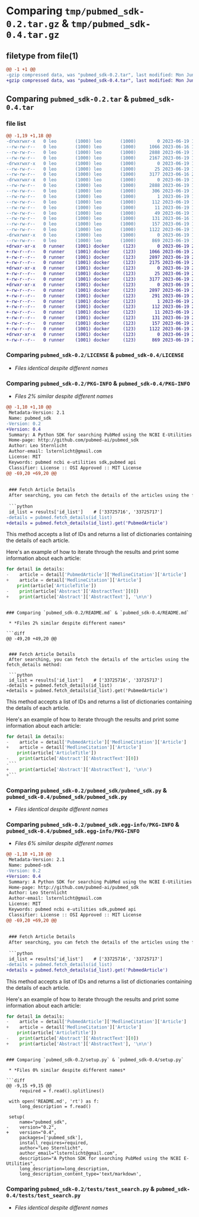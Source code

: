 # Comparing `tmp/pubmed_sdk-0.2.tar.gz` & `tmp/pubmed_sdk-0.4.tar.gz`

## filetype from file(1)

```diff
@@ -1 +1 @@
-gzip compressed data, was "pubmed_sdk-0.2.tar", last modified: Mon Jun 19 19:53:28 2023, max compression
+gzip compressed data, was "pubmed_sdk-0.4.tar", last modified: Mon Jun 19 20:14:30 2023, max compression
```

## Comparing `pubmed_sdk-0.2.tar` & `pubmed_sdk-0.4.tar`

### file list

```diff
@@ -1,19 +1,18 @@
-drwxrwxr-x   0 leo       (1000) leo       (1000)        0 2023-06-19 19:53:28.320922 pubmed_sdk-0.2/
--rw-rw-r--   0 leo       (1000) leo       (1000)     1066 2023-06-16 19:42:39.000000 pubmed_sdk-0.2/LICENSE
--rw-rw-r--   0 leo       (1000) leo       (1000)     2888 2023-06-19 19:53:28.320922 pubmed_sdk-0.2/PKG-INFO
--rw-rw-r--   0 leo       (1000) leo       (1000)     2167 2023-06-19 19:49:37.000000 pubmed_sdk-0.2/README.md
-drwxrwxr-x   0 leo       (1000) leo       (1000)        0 2023-06-19 19:53:28.320922 pubmed_sdk-0.2/pubmed_sdk/
--rw-rw-r--   0 leo       (1000) leo       (1000)       25 2023-06-19 19:13:20.000000 pubmed_sdk-0.2/pubmed_sdk/__init__.py
--rw-rw-r--   0 leo       (1000) leo       (1000)     3177 2023-06-16 20:01:45.000000 pubmed_sdk-0.2/pubmed_sdk/pubmed_sdk.py
-drwxrwxr-x   0 leo       (1000) leo       (1000)        0 2023-06-19 19:53:28.320922 pubmed_sdk-0.2/pubmed_sdk.egg-info/
--rw-rw-r--   0 leo       (1000) leo       (1000)     2888 2023-06-19 19:53:28.000000 pubmed_sdk-0.2/pubmed_sdk.egg-info/PKG-INFO
--rw-rw-r--   0 leo       (1000) leo       (1000)      306 2023-06-19 19:53:28.000000 pubmed_sdk-0.2/pubmed_sdk.egg-info/SOURCES.txt
--rw-rw-r--   0 leo       (1000) leo       (1000)        1 2023-06-19 19:53:28.000000 pubmed_sdk-0.2/pubmed_sdk.egg-info/dependency_links.txt
--rw-rw-r--   0 leo       (1000) leo       (1000)      112 2023-06-19 19:53:28.000000 pubmed_sdk-0.2/pubmed_sdk.egg-info/requires.txt
--rw-rw-r--   0 leo       (1000) leo       (1000)       11 2023-06-19 19:53:28.000000 pubmed_sdk-0.2/pubmed_sdk.egg-info/top_level.txt
--rw-rw-r--   0 leo       (1000) leo       (1000)       49 2023-06-19 19:19:54.000000 pubmed_sdk-0.2/pyproject.toml
--rw-rw-r--   0 leo       (1000) leo       (1000)      131 2023-06-16 19:53:44.000000 pubmed_sdk-0.2/requirements.txt
--rw-rw-r--   0 leo       (1000) leo       (1000)      157 2023-06-19 19:53:28.320922 pubmed_sdk-0.2/setup.cfg
--rw-rw-r--   0 leo       (1000) leo       (1000)     1122 2023-06-19 19:53:19.000000 pubmed_sdk-0.2/setup.py
-drwxrwxr-x   0 leo       (1000) leo       (1000)        0 2023-06-19 19:53:28.320922 pubmed_sdk-0.2/tests/
--rw-rw-r--   0 leo       (1000) leo       (1000)      869 2023-06-19 19:13:03.000000 pubmed_sdk-0.2/tests/test_search.py
+drwxr-xr-x   0 runner    (1001) docker     (123)        0 2023-06-19 20:14:30.201240 pubmed_sdk-0.4/
+-rw-r--r--   0 runner    (1001) docker     (123)     1066 2023-06-19 20:14:18.000000 pubmed_sdk-0.4/LICENSE
+-rw-r--r--   0 runner    (1001) docker     (123)     2897 2023-06-19 20:14:30.201240 pubmed_sdk-0.4/PKG-INFO
+-rw-r--r--   0 runner    (1001) docker     (123)     2175 2023-06-19 20:14:19.000000 pubmed_sdk-0.4/README.md
+drwxr-xr-x   0 runner    (1001) docker     (123)        0 2023-06-19 20:14:30.197240 pubmed_sdk-0.4/pubmed_sdk/
+-rw-r--r--   0 runner    (1001) docker     (123)       25 2023-06-19 20:14:19.000000 pubmed_sdk-0.4/pubmed_sdk/__init__.py
+-rw-r--r--   0 runner    (1001) docker     (123)     3177 2023-06-19 20:14:19.000000 pubmed_sdk-0.4/pubmed_sdk/pubmed_sdk.py
+drwxr-xr-x   0 runner    (1001) docker     (123)        0 2023-06-19 20:14:30.201240 pubmed_sdk-0.4/pubmed_sdk.egg-info/
+-rw-r--r--   0 runner    (1001) docker     (123)     2897 2023-06-19 20:14:30.000000 pubmed_sdk-0.4/pubmed_sdk.egg-info/PKG-INFO
+-rw-r--r--   0 runner    (1001) docker     (123)      291 2023-06-19 20:14:30.000000 pubmed_sdk-0.4/pubmed_sdk.egg-info/SOURCES.txt
+-rw-r--r--   0 runner    (1001) docker     (123)        1 2023-06-19 20:14:30.000000 pubmed_sdk-0.4/pubmed_sdk.egg-info/dependency_links.txt
+-rw-r--r--   0 runner    (1001) docker     (123)      112 2023-06-19 20:14:30.000000 pubmed_sdk-0.4/pubmed_sdk.egg-info/requires.txt
+-rw-r--r--   0 runner    (1001) docker     (123)       11 2023-06-19 20:14:30.000000 pubmed_sdk-0.4/pubmed_sdk.egg-info/top_level.txt
+-rw-r--r--   0 runner    (1001) docker     (123)      131 2023-06-19 20:14:19.000000 pubmed_sdk-0.4/requirements.txt
+-rw-r--r--   0 runner    (1001) docker     (123)      157 2023-06-19 20:14:30.201240 pubmed_sdk-0.4/setup.cfg
+-rw-r--r--   0 runner    (1001) docker     (123)     1122 2023-06-19 20:14:19.000000 pubmed_sdk-0.4/setup.py
+drwxr-xr-x   0 runner    (1001) docker     (123)        0 2023-06-19 20:14:30.201240 pubmed_sdk-0.4/tests/
+-rw-r--r--   0 runner    (1001) docker     (123)      869 2023-06-19 20:14:19.000000 pubmed_sdk-0.4/tests/test_search.py
```

### Comparing `pubmed_sdk-0.2/LICENSE` & `pubmed_sdk-0.4/LICENSE`

 * *Files identical despite different names*

### Comparing `pubmed_sdk-0.2/PKG-INFO` & `pubmed_sdk-0.4/PKG-INFO`

 * *Files 2% similar despite different names*

```diff
@@ -1,10 +1,10 @@
 Metadata-Version: 2.1
 Name: pubmed_sdk
-Version: 0.2
+Version: 0.4
 Summary: A Python SDK for searching PubMed using the NCBI E-Utilities
 Home-page: http://github.com/pubmed-ai/pubmed_sdk
 Author: Leo Sternlicht
 Author-email: lsternlicht@gmail.com
 License: MIT
 Keywords: pubmed ncbi e-utilities sdk,pubmed api
 Classifier: License :: OSI Approved :: MIT License
@@ -69,20 +69,20 @@
 
 
 ### Fetch Article Details
 After searching, you can fetch the details of the articles using the fetch_details method:
 
 ```python
 id_list = results['id_list']    # ['33725716', '33725717']
-details = pubmed.fetch_details(id_list)
+details = pubmed.fetch_details(id_list).get('PubmedArticle')
 ```
 
 This method accepts a list of IDs and returns a list of dictionaries containing the details of each article.
 
 Here's an example of how to iterate through the results and print some information about each article:
 
 ```python
 for detail in details:
-    article = detail['PubmedArticle']['MedlineCitation']['Article']
+    article = detail['MedlineCitation']['Article']
     print(article['ArticleTitle'])
-    print(article['Abstract']['AbstractText'][0])
+    print(article['Abstract']['AbstractText'], '\n\n')
 ```
```

### Comparing `pubmed_sdk-0.2/README.md` & `pubmed_sdk-0.4/README.md`

 * *Files 2% similar despite different names*

```diff
@@ -49,20 +49,20 @@
 
 
 ### Fetch Article Details
 After searching, you can fetch the details of the articles using the fetch_details method:
 
 ```python
 id_list = results['id_list']    # ['33725716', '33725717']
-details = pubmed.fetch_details(id_list)
+details = pubmed.fetch_details(id_list).get('PubmedArticle')
 ```
 
 This method accepts a list of IDs and returns a list of dictionaries containing the details of each article.
 
 Here's an example of how to iterate through the results and print some information about each article:
 
 ```python
 for detail in details:
-    article = detail['PubmedArticle']['MedlineCitation']['Article']
+    article = detail['MedlineCitation']['Article']
     print(article['ArticleTitle'])
-    print(article['Abstract']['AbstractText'][0])
-```
+    print(article['Abstract']['AbstractText'], '\n\n')
+```
```

### Comparing `pubmed_sdk-0.2/pubmed_sdk/pubmed_sdk.py` & `pubmed_sdk-0.4/pubmed_sdk/pubmed_sdk.py`

 * *Files identical despite different names*

### Comparing `pubmed_sdk-0.2/pubmed_sdk.egg-info/PKG-INFO` & `pubmed_sdk-0.4/pubmed_sdk.egg-info/PKG-INFO`

 * *Files 6% similar despite different names*

```diff
@@ -1,10 +1,10 @@
 Metadata-Version: 2.1
 Name: pubmed-sdk
-Version: 0.2
+Version: 0.4
 Summary: A Python SDK for searching PubMed using the NCBI E-Utilities
 Home-page: http://github.com/pubmed-ai/pubmed_sdk
 Author: Leo Sternlicht
 Author-email: lsternlicht@gmail.com
 License: MIT
 Keywords: pubmed ncbi e-utilities sdk,pubmed api
 Classifier: License :: OSI Approved :: MIT License
@@ -69,20 +69,20 @@
 
 
 ### Fetch Article Details
 After searching, you can fetch the details of the articles using the fetch_details method:
 
 ```python
 id_list = results['id_list']    # ['33725716', '33725717']
-details = pubmed.fetch_details(id_list)
+details = pubmed.fetch_details(id_list).get('PubmedArticle')
 ```
 
 This method accepts a list of IDs and returns a list of dictionaries containing the details of each article.
 
 Here's an example of how to iterate through the results and print some information about each article:
 
 ```python
 for detail in details:
-    article = detail['PubmedArticle']['MedlineCitation']['Article']
+    article = detail['MedlineCitation']['Article']
     print(article['ArticleTitle'])
-    print(article['Abstract']['AbstractText'][0])
+    print(article['Abstract']['AbstractText'], '\n\n')
 ```
```

### Comparing `pubmed_sdk-0.2/setup.py` & `pubmed_sdk-0.4/setup.py`

 * *Files 0% similar despite different names*

```diff
@@ -9,15 +9,15 @@
     required = f.read().splitlines()
 
 with open('README.md', 'rt') as f:
     long_description = f.read()
 
 setup(
     name="pubmed_sdk",
-    version="0.2",
+    version="0.4",
     packages=['pubmed_sdk'],
     install_requires=required,
     author="Leo Sternlicht",
     author_email="lsternlicht@gmail.com",
     description="A Python SDK for searching PubMed using the NCBI E-Utilities",
     long_description=long_description,
     long_description_content_type='text/markdown',
```

### Comparing `pubmed_sdk-0.2/tests/test_search.py` & `pubmed_sdk-0.4/tests/test_search.py`

 * *Files identical despite different names*

